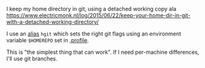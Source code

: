 I keep my home directory in git, using a detached working copy ala 
https://www.electricmonk.nl/log/2015/06/22/keep-your-home-dir-in-git-with-a-detached-working-directory/

I use an [alias](.aliases) `hgit` which sets the right git flags using an environment variable `$HOMEREPO` set in [.profile](.profile).

This is "the simplest thing that can work". If I need per-machine differences, I'll use git branches.
